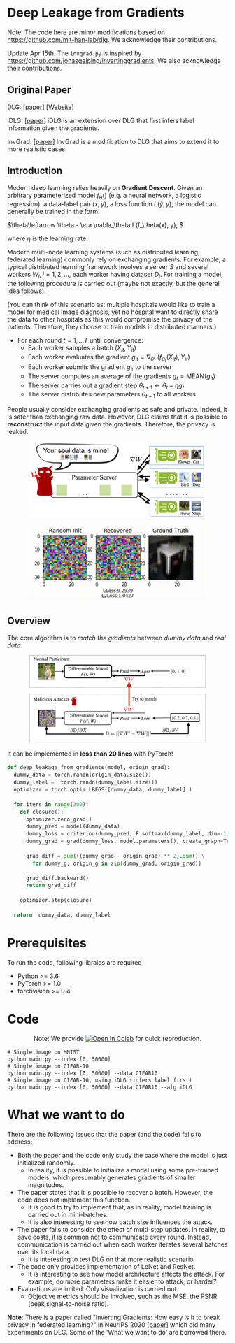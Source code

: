 # Deep Leakage from Gradients

Note: The code here are minor modifications based on https://github.com/mit-han-lab/dlg. We acknowledge their contributions. 

Update Apr 15th. The `invgrad.py` is inspired by https://github.com/jonasgeiping/invertinggradients. We also acknowledge their contributions. 

## Original Paper

DLG: \[[paper](https://arxiv.org/abs/1906.08935)\] \[[Website](https://hanlab.mit.edu/projects/dlg/)\]

iDLG: \[[paper](https://arxiv.org/pdf/2001.02610.pdf)\] iDLG is an extension over DLG that first infers label information given the gradients. 

InvGrad: \[[paper](https://arxiv.org/abs/2003.14053)\] InvGrad is a modification to DLG that aims to extend it to more realistic cases. 

## Introduction

Modern deep learning relies heavily on **Gradient Descent**. Given an arbitrary parameterized model $f_\theta()$ (e.g. a neural network, a logistic regression), a data-label pair $(x, y)$, a loss function $L(\hat{y}, y)$, the model can generally be trained in the form: 

$\theta\leftarrow \theta - \eta \nabla_\theta L(f_\theta(x), y), $

where $\eta$ is the learning rate. 

Modern multi-node learning systems (such as distributed learning, federated learning) commonly rely on exchanging gradients. For example, a typical distributed learning framework involves a server $S$ and several workers $W_i, i = 1, 2, ...$, each worker having dataset $D_i$. For training a model, the following procedure is carried out (maybe not exactly, but the general idea follows). 

(You can think of this scenario as: multiple hospitals would like to train a model for medical image diagnosis, yet no hospital want to directly share the data to other hospitals as this would compromise the privacy of the patients. Therefore, they choose to train models in distributed manners.)

- For each round $t = 1, ...T$ until convergence: 
    - Each worker samples a batch $(X_{it}, Y_{it})$ 
    - Each worker evaluates the gradient $g_{it} = \nabla_\theta L(f_{\theta_t}(X_{it}), Y_{it})$
    - Each worker submits the gradient $g_{it}$ to the server
    - The server computes an average of the gradients $g_t = \mathrm{MEAN}(g_{it})$
    - The server carries out a gradient step $\theta_{t+1}\leftarrow \theta_t - \eta g_t$
    - The server distributes new parameters $\theta_{t+1}$ to all workers

People usually consider exchanging gradients as safe and private. Indeed, it is safer than exchanging raw data. However, DLG claims that it is possible to **reconstruct** the input data given the gradients. Therefore, the privacy is leaked. 

<p align="center">
    <img src="assets/nips-dlg.jpg" width="80%" />
</p>

<p align="center">
    <img src="assets/demo-crop.gif" width="80%" />
</p>

## Overview

The core algorithm is to *match the gradients* between *dummy data* and *real data*.

<p align="center">
    <img src="assets/method.jpg" width="80%" />
</p>

It can be implemented in **less than 20 lines** with PyTorch!


```python
def deep_leakage_from_gradients(model, origin_grad): 
  dummy_data = torch.randn(origin_data.size())
  dummy_label =  torch.randn(dummy_label.size())
  optimizer = torch.optim.LBFGS([dummy_data, dummy_label] )

  for iters in range(300):
    def closure():
      optimizer.zero_grad()
      dummy_pred = model(dummy_data) 
      dummy_loss = criterion(dummy_pred, F.softmax(dummy_label, dim=-1)) 
      dummy_grad = grad(dummy_loss, model.parameters(), create_graph=True)

      grad_diff = sum(((dummy_grad - origin_grad) ** 2).sum() \
        for dummy_g, origin_g in zip(dummy_grad, origin_grad))
      
      grad_diff.backward()
      return grad_diff
    
    optimizer.step(closure)
    
  return  dummy_data, dummy_label
```


# Prerequisites

To run the code, following libraies are required

* Python >= 3.6
* PyTorch >= 1.0
* torchvision >= 0.4

# Code

<!-- * If you do not have GPU mahcines, We provide [Google Colab](https://colab.research.google.com/gist/Lyken17/91b81526a8245a028d4f85ccc9191884/deep-leakage-from-gradients.ipynb) to quickly reproduce our results. 

* If you have GPU servers and would like to run your locally, `python main.py` provides the same functionality. -->

 <p align="center">Note: We provide 
    <a href="https://colab.research.google.com/gist/Lyken17/91b81526a8245a028d4f85ccc9191884/deep-leakage-from-gradients.ipynb" target="_parent"><img src="https://camo.githubusercontent.com/52feade06f2fecbf006889a904d221e6a730c194/68747470733a2f2f636f6c61622e72657365617263682e676f6f676c652e636f6d2f6173736574732f636f6c61622d62616467652e737667" alt="Open In Colab" data-canonical-src="https://colab.research.google.com/assets/colab-badge.svg"></a>
    for quick reproduction.
</p>

```
# Single image on MNIST
python main.py --index [0, 50000]
# Single image on CIFAR-10
python main.py --index [0, 50000] --data CIFAR10
# Single image on CIFAR-10, using iDLG (infers label first)
python main.py --index [0, 50000] --data CIFAR10 --alg iDLG
```



# What we want to do

There are the following issues that the paper (and the code) fails to address: 

- Both the paper and the code only study the case where the model is just initialized randomly.
    - In reality, it is possible to initialize a model using some pre-trained models, which presumably generates gradients of smaller magnitudes. 
- The paper states that it is possible to recover a batch. However, the code does not implement this function. 
    - It is good to try to implement that, as in reality, model training is carried out in mini-batches. 
    - It is also interesting to see how batch size influences the attack. 
- The paper fails to consider the effect of multi-step updates. In reality, to save costs, it is common not to communicate every round. Instead, communication is carried out when each worker iterates several batches over its local data. 
    - It is interesting to test DLG on that more realistic scenario. 
- The code only provides implementation of LeNet and ResNet. 
    - It is interesting to see how model architecture affects the attack. For example, do more parameters make it easier to attack, or harder? 
- Evaluations are limited. Only visualization is carried out. 
    - Objective metrics should be involved, such as the MSE, the PSNR (peak signal-to-noise ratio). 

**Note**: There is a paper called "Inverting Gradients: How easy is it to break privacy in federated learning?" in NeurIPS 2020 \[[paper](https://arxiv.org/pdf/2003.14053.pdf)\] which did many experiments on DLG. Some of the 'What we want to do' are borrowed there. 
